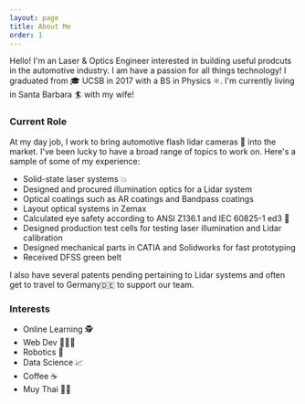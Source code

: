 ```yaml
---
layout: page
title: About Me
order: 1
---
```



Hello! I'm an Laser & Optics Engineer interested in building useful prodcuts in the automotive industry. I am have a passion for all things technology! I graduated from 🎓 UCSB in 2017 with a BS in Physics ⚛️. I'm currently living in Santa Barbara 🏄 with my wife!

<!--more-->

### Current Role
At my day job, I work to bring automotive flash lidar cameras 📸 into the market. I've been lucky to have a broad range of topics to work on. Here's a sample of some of my experience:

* Solid-state laser systems 💥
* Designed and procured illumination optics for a Lidar system
* Optical coatings such as AR coatings and Bandpass coatings
* Layout optical systems in Zemax
* Calculated eye safety according to ANSI Z136.1 and IEC 60825-1 ed3 🚨
* Designed production test cells for testing laser illumination and Lidar calibration
* Designed mechanical parts in CATIA and Solidworks for fast prototyping
* Received DFSS green belt

I also have several patents pending pertaining to Lidar systems and often get to travel to Germany🇩🇪 to support our team. 

### Interests
* Online Learning 🕵
* Web Dev 👨🏼‍💻
* Robotics 🤖
* Data Science 📈
* Coffee ☕️
* Muy Thai 👊🏼


